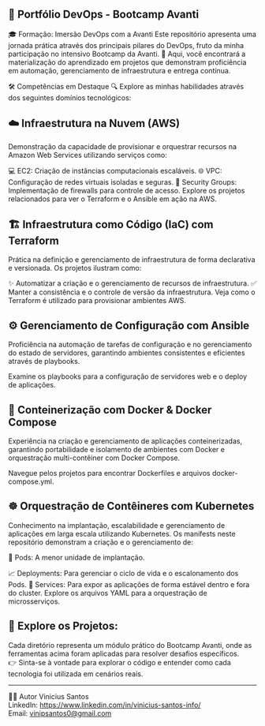 ## 🚀 Portfólio DevOps - Bootcamp Avanti


🎓 Formação: Imersão DevOps com a Avanti
Este repositório apresenta uma jornada prática através dos principais pilares do DevOps, fruto da minha participação no intensivo Bootcamp da Avanti. 🎯 Aqui, você encontrará a materialização do aprendizado em projetos que demonstram proficiência em automação, gerenciamento de infraestrutura e entrega contínua.

🛠️ Competências em Destaque
🔍 Explore as minhas habilidades através dos seguintes domínios tecnológicos:

## ☁️ Infraestrutura na Nuvem (AWS)

Demonstração da capacidade de provisionar e orquestrar recursos na Amazon Web Services utilizando serviços como:

💻 EC2: Criação de instâncias computacionais escaláveis.
🌐 VPC: Configuração de redes virtuais isoladas e seguras.
🔐 Security Groups: Implementação de firewalls para controle de acesso.
Explore os projetos relacionados para ver o Terraform e o Ansible em ação na AWS.

## 🏗️ Infraestrutura como Código (IaC) com Terraform

Prática na definição e gerenciamento de infraestrutura de forma declarativa e versionada. Os projetos ilustram como:

✨ Automatizar a criação e o gerenciamento de recursos de infraestrutura.
✅ Manter a consistência e o controle de versão da infraestrutura.
Veja como o Terraform é utilizado para provisionar ambientes AWS.

## ⚙️ Gerenciamento de Configuração com Ansible

Proficiência na automação de tarefas de configuração e no gerenciamento do estado de servidores, garantindo ambientes consistentes e eficientes através de playbooks.

Examine os playbooks para a configuração de servidores web e o deploy de aplicações.

## 🐳 Conteinerização com Docker & Docker Compose
 

Experiência na criação e gerenciamento de aplicações conteinerizadas, garantindo portabilidade e isolamento de ambientes com Docker e orquestração multi-contêiner com Docker Compose.

Navegue pelos projetos para encontrar Dockerfiles e arquivos docker-compose.yml.

## ☸️ Orquestração de Contêineres com Kubernetes

Conhecimento na implantação, escalabilidade e gerenciamento de aplicações em larga escala utilizando Kubernetes. Os manifests neste repositório demonstram a criação e o gerenciamento de:

🌱 Pods: A menor unidade de implantação.

📈 Deployments: Para gerenciar o ciclo de vida e o escalonamento dos Pods.
🔌 Services: Para expor as aplicações de forma estável dentro e fora do cluster.
Explore os arquivos YAML para a orquestração de microsserviços.


## 📂 Explore os Projetos: 
Cada diretório representa um módulo prático do Bootcamp Avanti, onde as ferramentas acima foram aplicadas para resolver desafios específicos. </br>
👉 Sinta-se à vontade para explorar o código e entender como cada tecnologia foi utilizada em cenários reais.

----------------

👨‍💻 Autor
Vinicius Santos </br>
LinkedIn: https://www.linkedin.com/in/vinicius-santos-info/ </br>
Email: vinipsantos0@gmail.com

